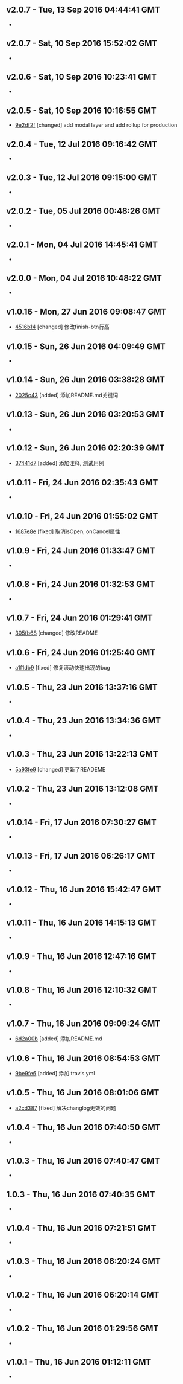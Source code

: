 v2.0.7 - Tue, 13 Sep 2016 04:44:41 GMT
--------------------------------------

- 


v2.0.7 - Sat, 10 Sep 2016 15:52:02 GMT
--------------------------------------

- 


v2.0.6 - Sat, 10 Sep 2016 10:23:41 GMT
--------------------------------------

- 


v2.0.5 - Sat, 10 Sep 2016 10:16:55 GMT
--------------------------------------

- [9e2df2f](../../commit/9e2df2f) [changed] add modal layer and add rollup for production


v2.0.4 - Tue, 12 Jul 2016 09:16:42 GMT
--------------------------------------

- 


v2.0.3 - Tue, 12 Jul 2016 09:15:00 GMT
--------------------------------------

- 


v2.0.2 - Tue, 05 Jul 2016 00:48:26 GMT
--------------------------------------

- 


v2.0.1 - Mon, 04 Jul 2016 14:45:41 GMT
--------------------------------------

- 


v2.0.0 - Mon, 04 Jul 2016 10:48:22 GMT
--------------------------------------

- 


v1.0.16 - Mon, 27 Jun 2016 09:08:47 GMT
---------------------------------------

- [4516b14](../../commit/4516b14) [changed] 修改finish-btn行高


v1.0.15 - Sun, 26 Jun 2016 04:09:49 GMT
---------------------------------------

- 


v1.0.14 - Sun, 26 Jun 2016 03:38:28 GMT
---------------------------------------

- [2025c43](../../commit/2025c43) [added] 添加README.md关键词


v1.0.13 - Sun, 26 Jun 2016 03:20:53 GMT
---------------------------------------

- 


v1.0.12 - Sun, 26 Jun 2016 02:20:39 GMT
---------------------------------------

- [37441d7](../../commit/37441d7) [added] 添加注释, 测试用例


v1.0.11 - Fri, 24 Jun 2016 02:35:43 GMT
---------------------------------------

- 


v1.0.10 - Fri, 24 Jun 2016 01:55:02 GMT
---------------------------------------

- [1687e8e](../../commit/1687e8e) [fixed] 取消isOpen, onCancel属性


v1.0.9 - Fri, 24 Jun 2016 01:33:47 GMT
--------------------------------------

- 


v1.0.8 - Fri, 24 Jun 2016 01:32:53 GMT
--------------------------------------

- 


v1.0.7 - Fri, 24 Jun 2016 01:29:41 GMT
--------------------------------------

- [305fb68](../../commit/305fb68) [changed] 修改README


v1.0.6 - Fri, 24 Jun 2016 01:25:40 GMT
--------------------------------------

- [a1f1db9](../../commit/a1f1db9) [fixed] 修复滚动快速出现的bug


v1.0.5 - Thu, 23 Jun 2016 13:37:16 GMT
--------------------------------------

- 


v1.0.4 - Thu, 23 Jun 2016 13:34:36 GMT
--------------------------------------

- 


v1.0.3 - Thu, 23 Jun 2016 13:22:13 GMT
--------------------------------------

- [5a93fe9](../../commit/5a93fe9) [changed] 更新了READEME


v1.0.2 - Thu, 23 Jun 2016 13:12:08 GMT
--------------------------------------

- 


v1.0.14 - Fri, 17 Jun 2016 07:30:27 GMT
---------------------------------------

- 


v1.0.13 - Fri, 17 Jun 2016 06:26:17 GMT
---------------------------------------

- 


v1.0.12 - Thu, 16 Jun 2016 15:42:47 GMT
---------------------------------------

- 


v1.0.11 - Thu, 16 Jun 2016 14:15:13 GMT
---------------------------------------

- 


v1.0.9 - Thu, 16 Jun 2016 12:47:16 GMT
--------------------------------------

- 


v1.0.8 - Thu, 16 Jun 2016 12:10:32 GMT
--------------------------------------

- 


v1.0.7 - Thu, 16 Jun 2016 09:09:24 GMT
--------------------------------------

- [6d2a00b](../../commit/6d2a00b) [added] 添加README.md


v1.0.6 - Thu, 16 Jun 2016 08:54:53 GMT
--------------------------------------

- [9be9fe6](../../commit/9be9fe6) [added] 添加.travis.yml


v1.0.5 - Thu, 16 Jun 2016 08:01:06 GMT
--------------------------------------

- [a2cd387](../../commit/a2cd387) [fixed] 解决changlog无效的问题


v1.0.4 - Thu, 16 Jun 2016 07:40:50 GMT
--------------------------------------

- 


v1.0.3 - Thu, 16 Jun 2016 07:40:47 GMT
--------------------------------------

- 


1.0.3 - Thu, 16 Jun 2016 07:40:35 GMT
-------------------------------------

- 


v1.0.4 - Thu, 16 Jun 2016 07:21:51 GMT
--------------------------------------

- 


v1.0.3 - Thu, 16 Jun 2016 06:20:24 GMT
--------------------------------------

- 


v1.0.2 - Thu, 16 Jun 2016 06:20:14 GMT
--------------------------------------

- 


v1.0.2 - Thu, 16 Jun 2016 01:29:56 GMT
--------------------------------------

- 


v1.0.1 - Thu, 16 Jun 2016 01:12:11 GMT
--------------------------------------

- 


